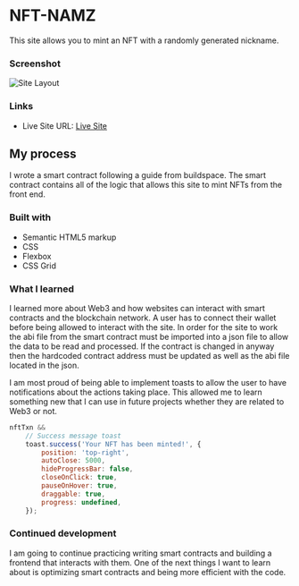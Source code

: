 # NFT-NAMZ

This site allows you to mint an NFT with a randomly generated nickname.

### Screenshot

![Site Layout](https://user-images.githubusercontent.com/88289750/143792796-a5f0264d-d34f-454c-ab43-17033ac0b4b7.png)

### Links

- Live Site URL: [Live Site](https://suspicious-pasteur-b73c61.netlify.app)

## My process

I wrote a smart contract following a guide from buildspace. The smart contract contains all of the logic that allows this site to mint NFTs from the front end.

### Built with

- Semantic HTML5 markup
- CSS
- Flexbox
- CSS Grid

### What I learned

I learned more about Web3 and how websites can interact with smart contracts and the blockchain network. A user has to connect their wallet before being allowed to interact with the site. In order for the site to work the abi file from the smart contract must be imported into a json file to allow the data to be read and processed. If the contract is changed in anyway then the hardcoded contract address must be updated as well as the abi file located in the json.

I am most proud of being able to implement toasts to allow the user to have notifications about the actions taking place. This allowed me to learn something new that I can use in future projects whether they are related to Web3 or not.

```javascript
nftTxn &&
	// Success message toast
	toast.success('Your NFT has been minted!', {
		position: 'top-right',
		autoClose: 5000,
		hideProgressBar: false,
		closeOnClick: true,
		pauseOnHover: true,
		draggable: true,
		progress: undefined,
	});
```

### Continued development

I am going to continue practicing writing smart contracts and building a frontend that interacts with them. One of the next things I want to learn about is optimizing smart contracts and being more efficient with the code.

